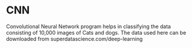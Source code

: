 # CNN
Convolutional Neural Network program helps in classifying the data consisting of 10,000 images of Cats and dogs.
The data used here can be downloaded from superdatascience.com/deep-learning 
